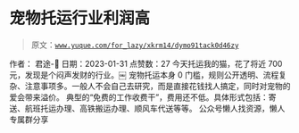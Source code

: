 # 宠物托运行业利润高

> 原文：[`www.yuque.com/for_lazy/xkrm14/dymo91tack0d46zy`](https://www.yuque.com/for_lazy/xkrm14/dymo91tack0d46zy)

<ne-p id="uba538320" data-lake-id="uba538320"><ne-text id="u4add0ff0">作者： 君途-👾</ne-text></ne-p> <ne-p id="u23055f8c" data-lake-id="u23055f8c"><ne-text id="u4c381cad">日期：2023-01-31</ne-text></ne-p> <ne-p id="udf2b2a1b" data-lake-id="udf2b2a1b"><ne-text id="u75c92f10">点赞数：</ne-text><ne-text id="u9a1c0b49" ne-bold="true">27</ne-text></ne-p> <ne-hole id="ufca99792" data-lake-id="ufca99792"><ne-card data-card-name="hr" data-card-type="block" id="IiSrT" data-event-boundary="card"><ne-p id="ud6e97b85" data-lake-id="ud6e97b85"><ne-text id="u91024ecb">今天托运我的猫，花了将近 700 元，发现是个闷声发财的行业。￼</ne-text> <ne-text id="ufb0ed78d">宠物托运本身 0 门槛，规则公开透明、流程复杂、注意事项多。一般人不会自己去研究，而是直接花钱找人搞定，同时对宠物的爱会带来溢价。</ne-text> <ne-text id="u0a87eaf2">典型的“免费的工作收费干”，费用还不低。具体形式包括：寄送、航班托运办理、高铁搬运办理、顺风车代送等等。</ne-text></ne-p> <ne-hole id="uaec851d0" data-lake-id="uaec851d0"><ne-card data-card-name="hr" data-card-type="block" id="D2BNX" data-event-boundary="card"><ne-p id="u1287eb29" data-lake-id="u1287eb29"><ne-text id="uc578c81a">公众号懒人找资源，懒人专属群分享</ne-text></ne-p></ne-card></ne-hole></ne-card></ne-hole>